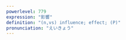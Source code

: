```yaml
---
powerlevel: 779
expression: "影響"
definition: "(n,vs) influence; effect; (P)"
pronunciation: "えいきょう"
---
```

